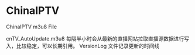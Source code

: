 # ChinaIPTV
ChinaIPTV m3u8 File

cnTV_AutoUpdate.m3u8 每隔半小时会从最新的直播网站拉取直播源数据进行写入，比较稳定，可以长期引用。
VersionLog 文件记录更新的时间线
